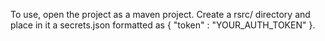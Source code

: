 To use, open the project as a maven project. Create a rsrc/ directory and place in it a secrets.json formatted as { "token" : "YOUR_AUTH_TOKEN" }.
